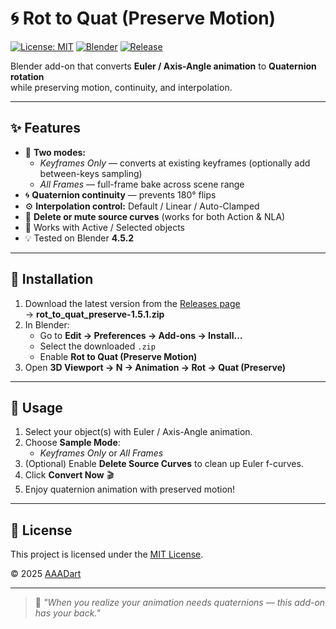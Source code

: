 # 🌀 Rot to Quat (Preserve Motion)

[![License: MIT](https://img.shields.io/badge/license-MIT-blue.svg)](LICENSE)
[![Blender](https://img.shields.io/badge/Blender-4.0%2B-orange.svg)](https://www.blender.org/)
[![Release](https://img.shields.io/github/v/release/AAADart/rot_to_quat_preserve?color=brightgreen)](https://github.com/AAADart/rot_to_quat_preserve/releases/latest)

Blender add-on that converts **Euler / Axis-Angle animation** to **Quaternion rotation**  
while preserving motion, continuity, and interpolation.

---

## ✨ Features

- 🧩 **Two modes:**  
  - *Keyframes Only* — converts at existing keyframes (optionally add between-keys sampling)  
  - *All Frames* — full-frame bake across scene range
- 🌀 **Quaternion continuity** — prevents 180° flips  
- ⚙️ **Interpolation control:** Default / Linear / Auto-Clamped  
- 🧭 **Delete or mute source curves** (works for both Action & NLA)
- 🎯 Works with Active / Selected objects  
- 💡 Tested on Blender **4.5.2**

---

## 🧩 Installation

1. Download the latest version from the [Releases page](https://github.com/AAADart/rot_to_quat_preserve/releases/latest)  
   → **rot_to_quat_preserve-1.5.1.zip**
2. In Blender:
   - Go to **Edit → Preferences → Add-ons → Install…**
   - Select the downloaded `.zip`
   - Enable **Rot to Quat (Preserve Motion)**
3. Open **3D Viewport → N → Animation → Rot -> Quat (Preserve)**

---

## 🚀 Usage

1. Select your object(s) with Euler / Axis-Angle animation.  
2. Choose **Sample Mode**:
   - *Keyframes Only* or *All Frames*  
3. (Optional) Enable **Delete Source Curves** to clean up Euler f-curves.  
4. Click **Convert Now** 🎬  
5. Enjoy quaternion animation with preserved motion!

---

## 📜 License

This project is licensed under the [MIT License](LICENSE).

© 2025 [AAADart](https://github.com/AAADart)

---

> 💬 *"When you realize your animation needs quaternions — this add-on has your back."*
